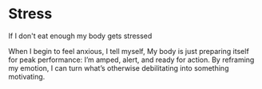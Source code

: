 # Stress
If I don't eat enough my body gets stressed


When I begin to feel anxious, I tell myself, My body is just preparing itself for peak performance: I’m amped, alert, and ready for action. By reframing my emotion, I can turn what’s otherwise debilitating into something motivating.